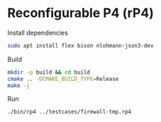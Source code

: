 # Reconfigurable P4 (rP4)

Install dependencies

```sh
sudo apt install flex bison nlohmann-json3-dev
```

Build

```sh
mkdir -p build && cd build
cmake .. -DCMAKE_BUILD_TYPE=Release
make -j
```

Run

```sh
./bin/rp4 ../testcases/firewall-tmp.rp4
```

